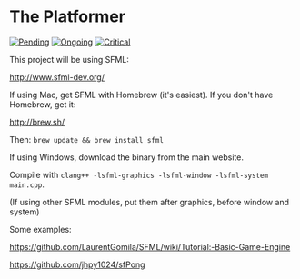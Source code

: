 # The Platformer

[![Pending](https://badge.waffle.io/UAF-CS372-Spring-2015/the-platformer.svg?label=pending\/in-queue&title=Pending)](http://badge.waffle.io/UAF-CS372-Spring-2015/the-platformer)
[![Ongoing](https://badge.waffle.io/UAF-CS372-Spring-2015/the-platformer.svg?label=ongoing&title=Ongoing)](http://badge.waffle.io/UAF-CS372-Spring-2015/the-platformer)
[![Critical](https://badge.waffle.io/UAF-CS372-Spring-2015/the-platformer.svg?label=critical&title=Critical)](http://badge.waffle.io/UAF-CS372-Spring-2015/the-platformer)

This project will be using SFML:

http://www.sfml-dev.org/

If using Mac, get SFML with Homebrew (it's easiest). If you don't have Homebrew, get it:

http://brew.sh/

Then: `brew update && brew install sfml`

If using Windows, download the binary from the main website.

Compile with `clang++ -lsfml-graphics -lsfml-window -lsfml-system main.cpp`.

(If using other SFML modules, put them after graphics, before window and system)

Some examples:

https://github.com/LaurentGomila/SFML/wiki/Tutorial:-Basic-Game-Engine

https://github.com/jhpy1024/sfPong